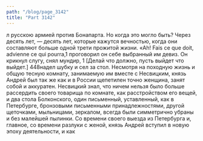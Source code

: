 ```yaml
---
path: "/blog/page_3142"
title: "Part 3142"
---
```


л русскою армией против Бонапарта. Но когда это могло быть? Через десять лет, — десять лет, которые кажутся вечностью, когда они составляют больше одной трети прожитой жизни. «Ah! Fais ce que doit, advienne ce qui pourra,1 проговорил он себе выбранный им девиз. Он крикнул слугу, снял мундир, 1 [Делай что должно, пусть выйдет что выйдет.]
448надел шубку и сел за стол. Несмотря на походную жизнь и общую тесную комнату, занимаемую им вместе с Несвицким, князь Андрей был так же как и в России щепетилен точно женщина, занят собой и аккуратен. Несвицкий знал, что ничем нельзя было больше рассердить своего товарища по комнате, как расстройством его вещей, и два стола Болконского, один письменный, уставленный, как в Петербурге, бронзовыми письменными принадлежностями, другой щеточками, мыльницами, зеркалом, всегда были симметрично убраны и без малейшей пылинки. Со времени своего выезда из Петербурга и, главное, со времени разлуки с женой, князь Андрей вступил в новую эпоху деятельности, и как 
